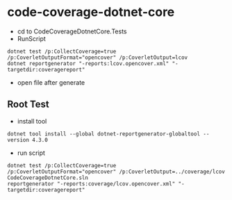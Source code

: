 # code-coverage-dotnet-core

- cd to CodeCoverageDotnetCore.Tests
- RunScript
```
dotnet test /p:CollectCoverage=true /p:CoverletOutputFormat="opencover" /p:CoverletOutput=lcov
dotnet reportgenerator "-reports:lcov.opencover.xml" "-targetdir:coveragereport"
```
- open file after generate

## Root Test
- install tool
```
dotnet tool install --global dotnet-reportgenerator-globaltool --version 4.3.0
```
- run script
```
dotnet test /p:CollectCoverage=true /p:CoverletOutputFormat="opencover" /p:CoverletOutput=../coverage/lcov CodeCoverageDotnetCore.sln
reportgenerator "-reports:coverage/lcov.opencover.xml" "-targetdir:coveragereport"
```
